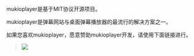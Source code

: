 mukioplayer是基于MIT协议开源项目。

mukioplayer是弹幕网站与桌面弹幕播放器的最流行的解决方案之一。

如果您喜欢mukioplayer，愿意赞助mukioplayer开发，请使用下面链接进行。
> <a href='#'> <img src='https://img.alipay.com/sys/personalprod/style/mc/btn-index.png' /> </a>